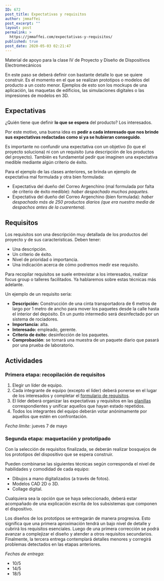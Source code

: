 ```yaml
---
ID: 672
post_title: Expectativas y requisitos
author: jmmaffei
post_excerpt: ""
layout: post
permalink: >
  https://jmmaffei.com/expectativas-y-requisitos/
published: true
post_date: 2020-05-03 02:21:47
---
```

Material de apoyo para la clase IV de Proyecto y Diseño de Dispositivos Electromecánicos

En este paso se deberá definir con bastante detalle lo que se quiere construir. Es el momento en el que se realizan prototipos o modelos del producto a un costo menor. Ejemplos de esto son los mockups de una aplicación, las maquetas de edificios, las simulaciones digitales o las impresiones de modelos en 3D.
<h2>Expectativas</h2>
¿Quién tiene que definir <strong>lo que se espera</strong> del producto? Los interesados.

Por este motivo, una buena idea es <strong>pedir a cada interesado que nos brinde sus expectativas redactadas como si ya se hubieran conseguido</strong>.

Es importante no confundir una expectativa con un objetivo (lo que el proyecto soluciona) ni con un requisito (una descripción de los productos del proyecto). También es fundamental pedir que imaginen una expectativa medible mediante algún criterio de éxito.

Para el ejemplo de las clases anteriores, se brinda un ejemplo de expectativa mal formulada y otra bien formulada:
<ul>
	<li>Expectativa del dueño del Correo Argenchino (mal formulada por falta de criterio de éxito medible): <em>haber despachado muchos paquetes.</em></li>
	<li>Expectativa del dueño del Correo Argenchino (bien formulada): <em>haber despachado más de 250 productos diarios (que era nuestra media de despachos antes de la cuarentena).</em></li>
</ul>
<h2>Requisitos</h2>
Los requisitos son una descripción muy detallada de los productos del proyecto y de sus características. Deben tener:
<ul>
	<li>Una descripción.</li>
	<li>Un criterio de éxito.</li>
	<li>Nivel de prioridad o importancia.</li>
	<li>Una indicación acerca de cómo podremos medir ese requisito.</li>
</ul>
Para recopilar requisitos se suele entrevistar a los interesados, realizar focus group o talleres facilitados. Ya hablaremos sobre estas técnicas más adelante.

Un ejemplo de un requisito sería:
<ul>
	<li><strong>Descripción:</strong> Construcción de una cinta transportadora de 6 metros de largo por 1 metro de ancho para mover los paquetes desde la calle hasta el interior del depósito. En un punto intermedio será desinfectado por un sistema de rociadores.</li>
	<li><strong>Importancia:</strong> alta.</li>
	<li><strong>Interesado:</strong> empleado, gerente.</li>
	<li><strong>Criterio de éxito:</strong> desinfección de los paquetes.</li>
	<li><strong>Comprobación</strong>: se tomará una muestra de un paquete diario que pasará por una prueba de laboratorio.</li>
</ul>
<h2>Actividades</h2>
<h3>Primera etapa: recopilación de requisitos</h3>
<ol>
	<li>Elegir un líder de equipo.</li>
	<li>Cada integrante de equipo (excepto el líder) deberá ponerse en el lugar de los interesados y completar el <a href="https://forms.gle/RrLNHMCDzq4DYiVb7">formulario de requisitos</a>.</li>
	<li>El líder deberá organizar las expectativas y requisitos en las <a href="https://docs.google.com/spreadsheets/d/1aRTMukMgKQ5JDwr782NNkEIkphbipP_6Kk40UaIjCD0/edit?usp=sharing">planillas</a> correspondientes y unificar aquellos que hayan estado repetidos.</li>
	<li>Todos los integrantes del equipo deberán votar anónimamente por aquellos que estén en confrontación.</li>
</ol>
<em>Fecha límite:</em> jueves 7 de mayo
<h3>Segunda etapa: maquetación y prototipado</h3>
Con la selección de requisitos finalizada, se deberán realizar bosquejos de los prototipos del dispositivo que se espera construir.

Pueden combinarse las siguientes técnicas según corresponda el nivel de habilidades y comodidad de cada equipo:
<ul>
	<li>Dibujos a mano digitalizados (a través de fotos).</li>
	<li>Modelos CAD 2D o 3D.</li>
	<li>Collage digital.</li>
</ul>
Cualquiera sea la opción que se haya seleccionado, deberá estar acompañado de una explicación escrita de los subsistemas que componen el dispositivo.

Los diseños de los prototipos se entregarán de manera progresiva. Esto significa que una primera aproximación tendrá un bajo nivel de detalle y cubrirá los requisitos esenciales. Luego de una primera corrección se podrá avanzar a complejizar el diseño y atender a otros requisitos secundarios. Finalmente, la tercera entrega contemplará detalles menores y corregirá problemas detectados en las etapas anteriores.

<em>Fechas de entrega: </em>
<ul>
	<li>10/5</li>
	<li>14/5</li>
	<li>18/5</li>
</ul>